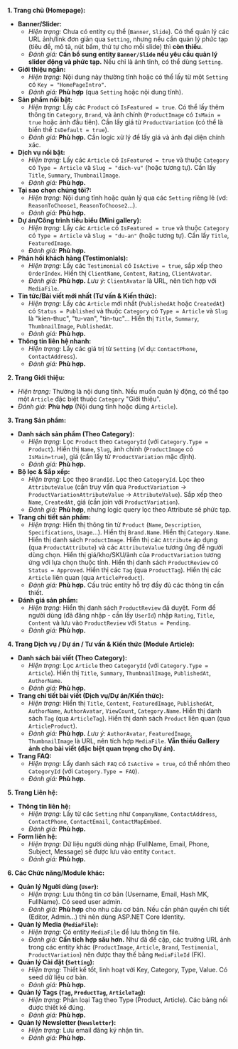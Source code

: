 **1. Trang chủ (Homepage):**

*   **Banner/Slider:**
    *   *Hiện trạng:* Chưa có entity cụ thể (`Banner`, `Slide`). Có thể quản lý các URL ảnh/link đơn giản qua `Setting`, nhưng nếu cần quản lý phức tạp (tiêu đề, mô tả, nút bấm, thứ tự cho mỗi slide) thì **còn thiếu**.
    *   *Đánh giá:* **Cần bổ sung entity `Banner/Slide` nếu yêu cầu quản lý slider động và phức tạp.** Nếu chỉ là ảnh tĩnh, có thể dùng `Setting`.
*   **Giới thiệu ngắn:**
    *   *Hiện trạng:* Nội dung này thường tĩnh hoặc có thể lấy từ một `Setting` có `Key = "HomePageIntro"`.
    *   *Đánh giá:* **Phù hợp** (qua `Setting` hoặc nội dung tĩnh).
*   **Sản phẩm nổi bật:**
    *   *Hiện trạng:* Lấy các `Product` có `IsFeatured = true`. Có thể lấy thêm thông tin `Category`, `Brand`, và ảnh chính (`ProductImage` có `IsMain = true` hoặc ảnh đầu tiên). Cần lấy giá từ `ProductVariation` (có thể là biến thể `IsDefault = true`).
    *   *Đánh giá:* **Phù hợp.** Cần logic xử lý để lấy giá và ảnh đại diện chính xác.
*   **Dịch vụ nổi bật:**
    *   *Hiện trạng:* Lấy các `Article` có `IsFeatured = true` và thuộc `Category` có `Type = Article` và `Slug = "dich-vu"` (hoặc tương tự). Cần lấy `Title`, `Summary`, `ThumbnailImage`.
    *   *Đánh giá:* **Phù hợp.**
*   **Tại sao chọn chúng tôi?:**
    *   *Hiện trạng:* Nội dung tĩnh hoặc quản lý qua các `Setting` riêng lẻ (vd: `ReasonToChoose1`, `ReasonToChoose2`...).
    *   *Đánh giá:* **Phù hợp.**
*   **Dự án/Công trình tiêu biểu (Mini gallery):**
    *   *Hiện trạng:* Lấy các `Article` có `IsFeatured = true` và thuộc `Category` có `Type = Article` và `Slug = "du-an"` (hoặc tương tự). Cần lấy `Title`, `FeaturedImage`.
    *   *Đánh giá:* **Phù hợp.**
*   **Phản hồi khách hàng (Testimonials):**
    *   *Hiện trạng:* Lấy các `Testimonial` có `IsActive = true`, sắp xếp theo `OrderIndex`. Hiển thị `ClientName`, `Content`, `Rating`, `ClientAvatar`.
    *   *Đánh giá:* **Phù hợp.** *Lưu ý:* `ClientAvatar` là URL, nên tích hợp với `MediaFile`.
*   **Tin tức/Bài viết mới nhất (Tư vấn & Kiến thức):**
    *   *Hiện trạng:* Lấy các `Article` mới nhất (`PublishedAt` hoặc `CreatedAt`) có `Status = Published` và thuộc `Category` có `Type = Article` và `Slug` là "kien-thuc", "tu-van", "tin-tuc"... Hiển thị `Title`, `Summary`, `ThumbnailImage`, `PublishedAt`.
    *   *Đánh giá:* **Phù hợp.**
*   **Thông tin liên hệ nhanh:**
    *   *Hiện trạng:* Lấy các giá trị từ `Setting` (ví dụ: `ContactPhone`, `ContactAddress`).
    *   *Đánh giá:* **Phù hợp.**

**2. Trang Giới thiệu:**

*   *Hiện trạng:* Thường là nội dung tĩnh. Nếu muốn quản lý động, có thể tạo một `Article` đặc biệt thuộc `Category` "Giới thiệu".
*   *Đánh giá:* **Phù hợp** (Nội dung tĩnh hoặc dùng `Article`).

**3. Trang Sản phẩm:**

*   **Danh sách sản phẩm (Theo Category):**
    *   *Hiện trạng:* Lọc `Product` theo `CategoryId` (với `Category.Type = Product`). Hiển thị `Name`, `Slug`, ảnh chính (`ProductImage` có `IsMain=true`), giá (cần lấy từ `ProductVariation` mặc định).
    *   *Đánh giá:* **Phù hợp.**
*   **Bộ lọc & Sắp xếp:**
    *   *Hiện trạng:* Lọc theo `BrandId`. Lọc theo `CategoryId`. Lọc theo `AttributeValue` (cần truy vấn qua `ProductVariation` -> `ProductVariationAttributeValue` -> `AttributeValue`). Sắp xếp theo `Name`, `CreatedAt`, giá (cần join với `ProductVariation`).
    *   *Đánh giá:* **Phù hợp**, nhưng logic query lọc theo Attribute sẽ phức tạp.
*   **Trang chi tiết sản phẩm:**
    *   *Hiện trạng:* Hiển thị thông tin từ `Product` (`Name`, `Description`, `Specifications`, `Usage`...). Hiển thị `Brand.Name`. Hiển thị `Category.Name`. Hiển thị danh sách `ProductImage`. Hiển thị các `Attribute` áp dụng (qua `ProductAttribute`) và các `AttributeValue` tương ứng để người dùng chọn. Hiển thị giá/kho/SKU/ảnh của `ProductVariation` tương ứng với lựa chọn thuộc tính. Hiển thị danh sách `ProductReview` có `Status = Approved`. Hiển thị các `Tag` (qua `ProductTag`). Hiển thị các `Article` liên quan (qua `ArticleProduct`).
    *   *Đánh giá:* **Phù hợp.** Cấu trúc entity hỗ trợ đầy đủ các thông tin cần thiết.
*   **Đánh giá sản phẩm:**
    *   *Hiện trạng:* Hiển thị danh sách `ProductReview` đã duyệt. Form để người dùng (đã đăng nhập - cần lấy `UserId`) nhập `Rating`, `Title`, `Content` và lưu vào `ProductReview` với `Status = Pending`.
    *   *Đánh giá:* **Phù hợp.**

**4. Trang Dịch vụ / Dự án / Tư vấn & Kiến thức (Module Article):**

*   **Danh sách bài viết (Theo Category):**
    *   *Hiện trạng:* Lọc `Article` theo `CategoryId` (với `Category.Type = Article`). Hiển thị `Title`, `Summary`, `ThumbnailImage`, `PublishedAt`, `AuthorName`.
    *   *Đánh giá:* **Phù hợp.**
*   **Trang chi tiết bài viết (Dịch vụ/Dự án/Kiến thức):**
    *   *Hiện trạng:* Hiển thị `Title`, `Content`, `FeaturedImage`, `PublishedAt`, `AuthorName`, `AuthorAvatar`, `ViewCount`, `Category.Name`. Hiển thị danh sách `Tag` (qua `ArticleTag`). Hiển thị danh sách `Product` liên quan (qua `ArticleProduct`).
    *   *Đánh giá:* **Phù hợp.** *Lưu ý:* `AuthorAvatar`, `FeaturedImage`, `ThumbnailImage` là URL, nên tích hợp `MediaFile`. **Vẫn thiếu Gallery ảnh cho bài viết (đặc biệt quan trọng cho Dự án).**
*   **Trang FAQ:**
    *   *Hiện trạng:* Lấy danh sách `FAQ` có `IsActive = true`, có thể nhóm theo `CategoryId` (với `Category.Type = FAQ`).
    *   *Đánh giá:* **Phù hợp.**

**5. Trang Liên hệ:**

*   **Thông tin liên hệ:**
    *   *Hiện trạng:* Lấy từ các `Setting` như `CompanyName`, `ContactAddress`, `ContactPhone`, `ContactEmail`, `ContactMapEmbed`.
    *   *Đánh giá:* **Phù hợp.**
*   **Form liên hệ:**
    *   *Hiện trạng:* Dữ liệu người dùng nhập (FullName, Email, Phone, Subject, Message) sẽ được lưu vào entity `Contact`.
    *   *Đánh giá:* **Phù hợp.**

**6. Các Chức năng/Module khác:**

*   **Quản lý Người dùng (`User`):**
    *   *Hiện trạng:* Lưu thông tin cơ bản (Username, Email, Hash MK, FullName). Có seed user admin.
    *   *Đánh giá:* **Phù hợp** cho nhu cầu cơ bản. Nếu cần phân quyền chi tiết (Editor, Admin...) thì nên dùng ASP.NET Core Identity.
*   **Quản lý Media (`MediaFile`):**
    *   *Hiện trạng:* Có entity `MediaFile` để lưu thông tin file.
    *   *Đánh giá:* **Cần tích hợp sâu hơn.** Như đã đề cập, các trường URL ảnh trong các entity khác (`ProductImage`, `Article`, `Brand`, `Testimonial`, `ProductVariation`) nên được thay thế bằng `MediaFileId` (FK).
*   **Quản lý Cài đặt (`Setting`):**
    *   *Hiện trạng:* Thiết kế tốt, linh hoạt với Key, Category, Type, Value. Có seed dữ liệu cơ bản.
    *   *Đánh giá:* **Phù hợp.**
*   **Quản lý Tags (`Tag`, `ProductTag`, `ArticleTag`):**
    *   *Hiện trạng:* Phân loại Tag theo Type (Product, Article). Các bảng nối được thiết kế đúng.
    *   *Đánh giá:* **Phù hợp.**
*   **Quản lý Newsletter (`Newsletter`):**
    *   *Hiện trạng:* Lưu email đăng ký nhận tin.
    *   *Đánh giá:* **Phù hợp.**

